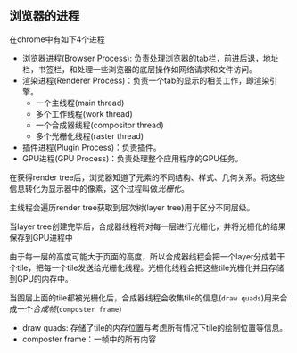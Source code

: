 ## 浏览器的进程

在chrome中有如下4个进程

* 浏览器进程(Browser Process): 负责处理浏览器的tab栏，前进后退，地址栏，书签栏，和处理一些浏览器的底层操作如网络请求和文件访问。
* 渲染进程(Renderer Process)：负责一个tab的显示的相关工作，即渲染引擎。  
    * 一个主线程(main thread)
    * 多个工作线程(work thread)
    * 一个合成器线程(compositor thread)
    * 多个光栅化线程(raster thread)
* 插件进程(Plugin Process)：负责插件。
* GPU进程(GPU Process)：负责处理整个应用程序的GPU任务。

在获得render tree后，浏览器知道了元素的不同结构、样式、几何关系。将这些信息转化为显示器中的像素，这个过程叫做*光栅化*。

主线程会遍历render tree获取到层次树(layer tree)用于区分不同层级。

当layer tree创建完毕后，合成器线程将对每一层进行光栅化，并将光栅化的结果保存到GPU进程中

由于每一层的高度可能大于页面的高度，所以合成器线程会把一个layer分成若干个tile，把每一个tile发送给光栅化线程。光栅化线程会把这些tile光栅化并且存储到GPU的内存中。

当图层上面的tile都被光栅化后，合成器线程会收集tile的信息(`draw quads`)用来合成一个*合成帧*(`composter frame`)
* draw quads: 存储了tile的内存位置与考虑所有情况下tile的绘制位置等信息。
* composter frame：一帧中的所有内容